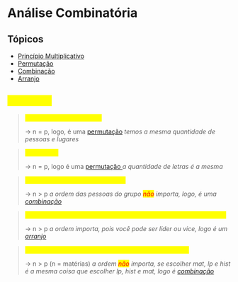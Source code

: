 # Análise Combinatória

## Tópicos

* [Princípio Multiplicativo](principio-multiplicativo.md)&#x20;
* [Permutação](permutacao.md)
* [Combinação](combinacao.md)
* [Arranjo](arranjo.md)

## <mark style="color:yellow;">Exemplos</mark>

> <mark style="color:yellow;">10 pessoas em fila indiana</mark>
>
> → n = p, logo, é uma [permutação](permutacao.md) _temos a mesma quantidade de pessoas e lugares_

> <mark style="color:yellow;">Anagramas</mark>&#x20;
>
> → n = p, logo é uma [permutação ](permutacao.md)_a quantidade de letras é a mesma_

> <mark style="color:yellow;">Dividir 15 pessoas em grupos de 3</mark>&#x20;
>
> → n > p _a ordem das pessoas do grupo <mark style="color:red;">não</mark> importa, logo, é uma_ [_combinação_](combinacao.md)

> <mark style="color:yellow;">Dividir 15 pessoas em grupos de 2 contendo um líder e um vice-líder</mark>&#x20;
>
> → n > p _a ordem importa, pois você pode ser líder ou vice, logo é um_ [_arranjo_](arranjo.md)

> <mark style="color:yellow;">Dividir 3 matérias pra estudar por dia, das 11 disponíveis</mark>&#x20;
>
> → n > p (n = matérias) _a ordem <mark style="color:red;">não</mark> importa, se escolher mat, lp e hist é a mesma coisa que escolher lp, hist e mat, logo é_ [_combinação_](combinacao.md)
